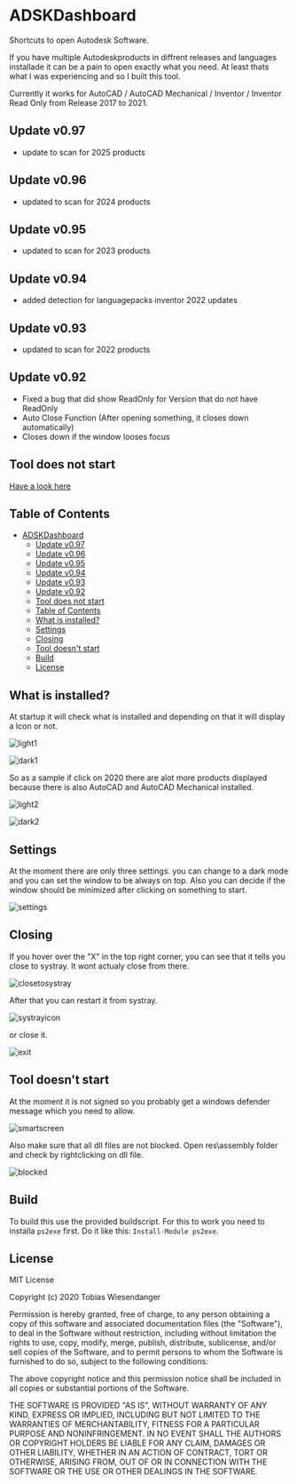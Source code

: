 # ADSKDashboard

Shortcuts to open Autodesk Software.

If you have multiple Autodeskproducts in diffrent releases and languages installade it can be a pain to open exactly what you need. At least thats what I was experiencing and so I built this tool.

Currently it works for AutoCAD / AutoCAD Mechanical / Inventor / Inventor Read Only from Release 2017 to 2021.

## Update v0.97

- update to scan for 2025 products

## Update v0.96

- updated to scan for 2024 products

## Update v0.95

- updated to scan for 2023 products

## Update v0.94

- added detection for languagepacks inventor 2022 updates

## Update v0.93

- updated to scan for 2022 products

## Update v0.92

- Fixed a bug that did show ReadOnly for Version that do not have ReadOnly
- Auto Close Function (After opening something, it closes down automatically)
- Closes down if the window looses focus

## Tool does not start

[Have a look here](https://github.com/TWiesendanger/ADSKDashboardPS#tool-doesnt-start)

## Table of Contents

- [ADSKDashboard](#adskdashboard)
  - [Update v0.97](#update-v097)
  - [Update v0.96](#update-v096)
  - [Update v0.95](#update-v095)
  - [Update v0.94](#update-v094)
  - [Update v0.93](#update-v093)
  - [Update v0.92](#update-v092)
  - [Tool does not start](#tool-does-not-start)
  - [Table of Contents](#table-of-contents)
  - [What is installed?](#what-is-installed)
  - [Settings](#settings)
  - [Closing](#closing)
  - [Tool doesn't start](#tool-doesnt-start)
  - [Build](#build)
  - [License](#license)

## What is installed?

At startup it will check what is installed and depending on that it will display a Icon or not.

![light1](/docs/adskd_interface1_light.png)

![dark1](/docs/adskd_interface1_dark.png)

So as a sample if click on 2020 there are alot more products displayed because there is also AutoCAD and AutoCAD Mechanical installed.

![light2](/docs/adskd_interface2_light.png)

![dark2](/docs/adskd_interface2_dark.png)

## Settings

At the moment there are only three settings. you can change to a dark mode and you can set the window to be always on top.
Also you can decide if the window should be minimized after clicking on something to start.

![settings](/docs/adskd_settings.png)

## Closing

If you hover over the "X" in the top right corner, you can see that it tells you close to systray. It wont actualy close from there.

![closetosystray](/docs/adskd_closetosystray.png)

After that you can restart it from systray.

![systrayicon](/docs/adskd_systrayicon.png)

or close it.

![exit](/docs/adskd_exit.png)

## Tool doesn't start

At the moment it is not signed so you probably get a windows defender message which you need to allow.

![smartscreen](/docs/adskd_smartscreen.png)

Also make sure that all dll files are not blocked. Open res\assembly folder and check by rightclicking on dll file.

![blocked](/docs/adskd_blocked.jpg)

## Build

To build this use the provided buildscript. For this to work you need to installa `ps2exe` first. Do it like this: `Install-Module ps2exe`.

## License

MIT License

Copyright (c) 2020 Tobias Wiesendanger

Permission is hereby granted, free of charge, to any person obtaining a copy of this software and associated documentation files (the "Software"), to deal in the Software without restriction, including without limitation the rights to use, copy, modify, merge, publish, distribute, sublicense, and/or sell copies of the Software, and to permit persons to whom the Software is furnished to do so, subject to the following conditions:

The above copyright notice and this permission notice shall be included in all copies or substantial portions of the Software.

THE SOFTWARE IS PROVIDED "AS IS", WITHOUT WARRANTY OF ANY KIND, EXPRESS OR IMPLIED, INCLUDING BUT NOT LIMITED TO THE WARRANTIES OF MERCHANTABILITY, FITNESS FOR A PARTICULAR PURPOSE AND NONINFRINGEMENT. IN NO EVENT SHALL THE AUTHORS OR COPYRIGHT HOLDERS BE LIABLE FOR ANY CLAIM, DAMAGES OR OTHER LIABILITY, WHETHER IN AN ACTION OF CONTRACT, TORT OR OTHERWISE, ARISING FROM, OUT OF OR IN CONNECTION WITH THE SOFTWARE OR THE USE OR OTHER DEALINGS IN THE SOFTWARE.
